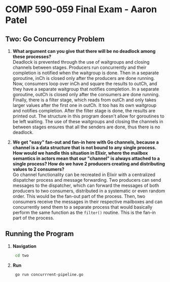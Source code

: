 # COMP 590-059 Final Exam - Aaron Patel

## Two: Go Concurrency Problem

1. **What argument can you give that there will be no deadlock among these processes?**  
   Deadlock is prevented through the use of waitgroups and closing channels between stages. Producers run concurrently and their completion is notified when the waitgroup is done. Then in a separate goroutine, inCh is closed only after the producers are done running. Now, consumers loop over inCh and square the results to outCh, and they have a separate waitgroup that notifies completion. In a separate goroutine, outCh is closed only after the consumers are done running. Finally, there is a filter stage, which reads from outCh and only takes larger values after the first one in outCh. It too has its own waitgroup and notifies completion. After the filter stage is done, the results are printed out. The structure in this program doesn't allow for goroutines to be left waiting. The use of these waitgroups and closing the channels in between stages ensures that all the senders are done, thus there is no deadlock.


2. **We get "easy" fan-out and fan-in here with Go channels, because a channel is a data structure that is not bound to any single process. How would we handle this situation in Elixir, where the mailbox semantics in actors mean that our "channel" is always attached to a single process? How do we have 2 producers creating and distributing values to 2 consumers?**  
   Go channel functionality can be recreated in Elixir with a centralized dispatcher process and message forwarding. Two producers can send messages to the dispatcher, which can forward the messages of both producers to two consumers, distributed in a systematic or even random order. This would be the fan-out part of the process. Then, two consumers receive the messages in their respective mailboxes and can concurrently send them to a separate process that would basically perform the same function as the `filter()` routine. This is the fan-in part of the process.

## Running the Program
1. **Navigation**

   ```bash
    cd two
   ```
2. **Run**

   ```bash
    go run concurrrent-pipeline.go
   ```